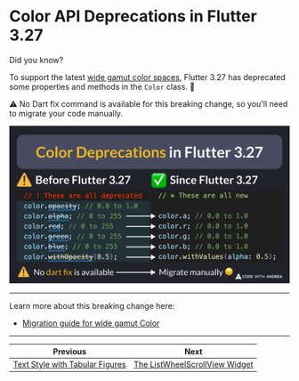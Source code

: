 # Color API Deprecations in Flutter 3.27

Did you know?

To support the latest [wide gamut color spaces](https://en.wikipedia.org/wiki/RGB_color_spaces), Flutter 3.27 has deprecated some properties and methods in the `Color` class. 🌈

⚠️ No Dart fix command is available for this breaking change, so you'll need to migrate your code manually.

![](219.png)

<!--
// Before Flutter 3.27
// ! These are all deprecated
color.opacity; // 0.0 to 1.0
color.alpha; // 0 to 255
color.red; // 0 to 255
color.green; // 0 to 255
color.blue; // 0 to 255
color.withOpacity(0.5);


// Since Flutter 3.27
// * These are all new

color.a; // 0.0 to 1.0
color.r; // 0.0 to 1.0
color.g; // 0.0 to 1.0
color.b; // 0.0 to 1.0
color.withValues(alpha: 0.5);
-->

---

Learn more about this breaking change here:

- [Migration guide for wide gamut Color](https://docs.flutter.dev/release/breaking-changes/wide-gamut-framework)

---

| Previous | Next |
| -------- | ---- |
| [Text Style with Tabular Figures](../0218-text-style-tabular-figures/index.md) | [The ListWheelScrollView Widget](../0220-list-wheel-scroll-view/index.md) |

<!-- TWITTER|https://x.com/biz84/status/1869357562979893444 -->
<!-- LINKEDIN|https://www.linkedin.com/posts/andreabizzotto_did-you-know-to-support-the-latest-wide-activity-7275123561881645057-LsKH -->
<!-- BLUESKY|https://bsky.app/profile/codewithandrea.com/post/3ldldwzh6l22f -->